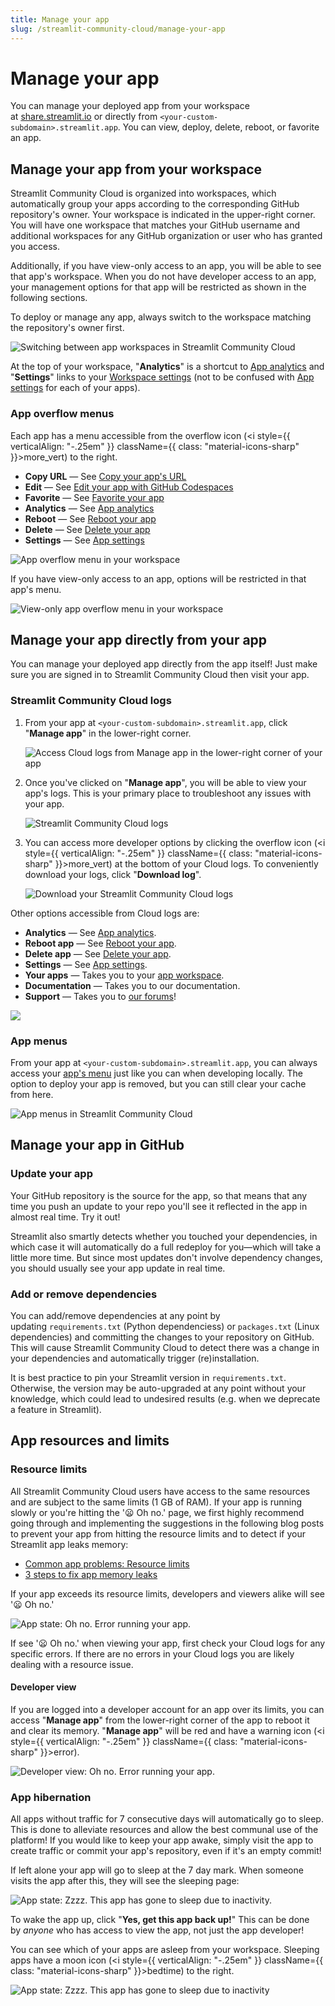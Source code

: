 ```yaml
---
title: Manage your app
slug: /streamlit-community-cloud/manage-your-app
---
```


# Manage your app

You can manage your deployed app from your workspace at <a href="https://share.streamlit.io" target="_blank">share.streamlit.io</a> or directly from `<your-custom-subdomain>.streamlit.app`. You can view, deploy, delete, reboot, or favorite an app.

## Manage your app from your workspace

Streamlit Community Cloud is organized into workspaces, which automatically group your apps according to the corresponding GitHub repository's owner. Your workspace is indicated in the upper-right corner. You will have one workspace that matches your GitHub username and additional workspaces for any GitHub organization or user who has granted you access.

Additionally, if you have view-only access to an app, you will be able to see that app's workspace. When you do not have developer access to an app, your management options for that app will be restricted as shown in the following sections.

To deploy or manage any app, always switch to the workspace matching the repository's owner first.

![Switching between app workspaces in Streamlit Community Cloud](/images/streamlit-community-cloud/workspace-switch.png)

At the top of your workspace, "**Analytics**" is a shortcut to [App analytics](/streamlit-community-cloud/manage-your-app/app-analytics) and "**Settings**" links to your [Workspace settings](/streamlit-community-cloud/manage-your-account/workspace-settings) (not to be confused with [App settings](/streamlit-community-cloud/manage-your-app/app-settings) for each of your apps).

### App overflow menus

Each app has a menu accessible from the overflow icon (<i style={{ verticalAlign: "-.25em" }} className={{ class: "material-icons-sharp" }}>more_vert</i>) to the right.

- **Copy URL** &mdash; See [Copy your app's URL](/streamlit-community-cloud/share-your-app#copy-your-apps-url)
- **Edit** &mdash; See [Edit your app with GitHub Codespaces](/streamlit-community-cloud/manage-your-app/edit-your-app#edit-your-app-with-github-codespaces)
- **Favorite** &mdash; See [Favorite your app](/streamlit-community-cloud/manage-your-app/favorite-your-app)
- **Analytics** &mdash; See [App analytics](/streamlit-community-cloud/manage-your-app/app-analytics)
- **Reboot** &mdash; See [Reboot your app](/streamlit-community-cloud/manage-your-app/reboot-your-app)
- **Delete** &mdash; See [Delete your app](/streamlit-community-cloud/manage-your-app/delete-your-app)
- **Settings** &mdash; See [App settings](/streamlit-community-cloud/manage-your-app/app-settings)

![App overflow menu in your workspace](/images/streamlit-community-cloud/workspace-app-overflow.png)

If you have view-only access to an app, options will be restricted in that app's menu.

![View-only app overflow menu in your workspace](/images/streamlit-community-cloud/workspace-view-only.png)

## Manage your app directly from your app

You can manage your deployed app directly from the app itself! Just make sure you are signed in to Streamlit Community Cloud then visit your app.

### Streamlit Community Cloud logs

1. From your app at `<your-custom-subdomain>.streamlit.app`, click "**Manage app**" in the lower-right corner.

   ![Access Cloud logs from Manage app in the lower-right corner of your app](/images/streamlit-community-cloud/cloud-logs-open.png)

2. Once you've clicked on "**Manage app**", you will be able to view your app's logs. This is your primary place to troubleshoot any issues with your app.

   ![Streamlit Community Cloud logs](/images/streamlit-community-cloud/cloud-logs.png)

3. You can access more developer options by clicking the overflow icon (<i style={{ verticalAlign: "-.25em" }} className={{ class: "material-icons-sharp" }}>more_vert</i>) at the bottom of your Cloud logs. To conveniently download your logs, click "**Download log**".

   ![Download your Streamlit Community Cloud logs](/images/streamlit-community-cloud/cloud-logs-menu-download.png)

<Flex>

<Div>

Other options accessible from Cloud logs are:

- **Analytics** &mdash; See [App analytics](/streamlit-community-cloud/manage-your-app/app-analytics).
- **Reboot app** &mdash; See [Reboot your app](/streamlit-community-cloud/manage-your-app/reboot-your-app).
- **Delete app** &mdash; See [Delete your app](/streamlit-community-cloud/manage-your-app/delete-your-app).
- **Settings** &mdash; See [App settings](/streamlit-community-cloud/manage-your-app/app-settings).
- **Your apps** &mdash; Takes you to your [app workspace](#manage-your-app-from-your-workspace).
- **Documentation** &mdash; Takes you to our documentation.
- **Support** &mdash; Takes you to <a href="https://discuss.streamlit.io/" target="_blank">our forums</a>!

</Div>

<div style={{ maxWidth: '30%', margin: "auto" }}>
    <Image src="/images/streamlit-community-cloud/cloud-logs-menu-XL.png" clean />
</div>

</Flex>

### App menus

From your app at `<your-custom-subdomain>.streamlit.app`, you can always access your [app's menu](/library/advanced-features/app-menu) just like you can when developing locally. The option to deploy your app is removed, but you can still clear your cache from here.

![App menus in Streamlit Community Cloud](/images/streamlit-community-cloud/app-menu.png)

## Manage your app in GitHub

### Update your app

Your GitHub repository is the source for the app, so that means that any time you push an update to your repo you'll see it reflected in the app in almost real time. Try it out!

Streamlit also smartly detects whether you touched your dependencies, in which case it will automatically do a full redeploy for you—which will take a little more time. But since most updates don't involve dependency changes, you should usually see your app update in real time.

### Add or remove dependencies

You can add/remove dependencies at any point by updating `requirements.txt` (Python dependenciess) or `packages.txt` (Linux dependencies) and committing the changes to your repository on GitHub. This will cause Streamlit Community Cloud to detect there was a change in your dependencies and automatically trigger (re)installation.

It is best practice to pin your Streamlit version in `requirements.txt`. Otherwise, the version may be auto-upgraded at any point without your knowledge, which could lead to undesired results (e.g. when we deprecate a feature in Streamlit).

## App resources and limits

### Resource limits

All Streamlit Community Cloud users have access to the same resources and are subject to the same limits (1 GB of RAM).
If your app is running slowly or you're hitting the '😦 Oh no.' page, we first highly recommend going through and implementing the suggestions in the following blog posts to prevent your app from hitting the resource limits and to detect if your Streamlit app leaks memory:

- <a href="https://blog.streamlit.io/common-app-problems-resource-limits/" target="_blank">Common app problems: Resource limits</a>
- <a href="https://blog.streamlit.io/3-steps-to-fix-app-memory-leaks/" target="_blank">3 steps to fix app memory leaks</a>

If your app exceeds its resource limits, developers and viewers alike will see '😦 Oh no.'

<div style={{ maxWidth: '70%', margin: 'auto' }}>
<Image alt="App state: Oh no. Error running your app." src="/images/streamlit-community-cloud/app-state-oh-no.png" />
</div>

If see '😦 Oh no.' when viewing your app, first check your Cloud logs for any specific errors. If there are no errors in your Cloud logs you are likely dealing with a resource issue.

#### Developer view

If you are logged into a developer account for an app over its limits, you can access "**Manage app**" from the lower-right corner of the app to reboot it and clear its memory. "**Manage app**" will be red and have a warning icon (<i style={{ verticalAlign: "-.25em" }} className={{ class: "material-icons-sharp" }}>error</i>).

![Developer view: Oh no. Error running your app.](/images/streamlit-community-cloud/app-state-oh-no-developer.png)

### App hibernation

All apps without traffic for 7 consecutive days will automatically go to sleep. This is done to alleviate resources and allow the best communal use of the platform! If you would like to keep your app awake, simply visit the app to create traffic or commit your app's repository, even if it's an empty commit!

If left alone your app will go to sleep at the 7 day mark. When someone visits the app after this, they will see the sleeping page:

<div style={{ maxWidth: '80%', margin: 'auto' }}>
<Image alt="App state: Zzzz. This app has gone to sleep due to inactivity." src="/images/streamlit-community-cloud/app-state-zzzz.png" />
</div>

To wake the app up, click "**Yes, get this app back up!**" This can be done by *anyone* who has access to view the app, not just the app developer!

You can see which of your apps are asleep from your workspace. Sleeping apps have a moon icon (<i style={{ verticalAlign: "-.25em" }} className={{ class: "material-icons-sharp" }}>bedtime</i>) to the right.

![App state: Zzzz. This app has gone to sleep due to inactivity](/images/streamlit-community-cloud/app-state-zzzz-workspace.png)
